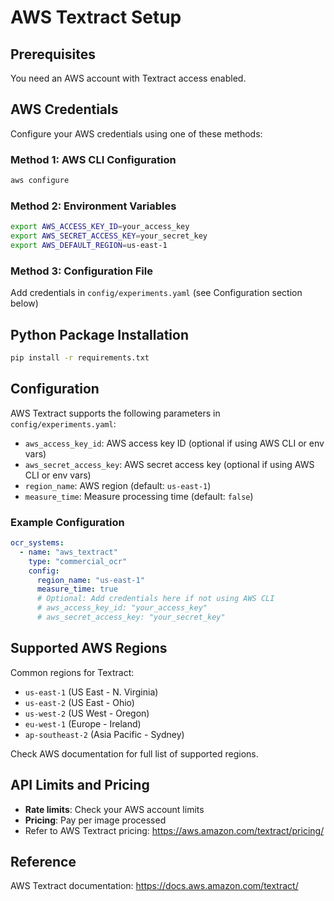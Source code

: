 # AWS Textract Setup

## Prerequisites

You need an AWS account with Textract access enabled.

## AWS Credentials

Configure your AWS credentials using one of these methods:

### Method 1: AWS CLI Configuration
```bash
aws configure
```

### Method 2: Environment Variables
```bash
export AWS_ACCESS_KEY_ID=your_access_key
export AWS_SECRET_ACCESS_KEY=your_secret_key
export AWS_DEFAULT_REGION=us-east-1
```

### Method 3: Configuration File
Add credentials in `config/experiments.yaml` (see Configuration section below)

## Python Package Installation

```bash
pip install -r requirements.txt
```

## Configuration

AWS Textract supports the following parameters in `config/experiments.yaml`:

- `aws_access_key_id`: AWS access key ID (optional if using AWS CLI or env vars)
- `aws_secret_access_key`: AWS secret access key (optional if using AWS CLI or env vars)
- `region_name`: AWS region (default: `us-east-1`)
- `measure_time`: Measure processing time (default: `false`)

### Example Configuration

```yaml
ocr_systems:
  - name: "aws_textract"
    type: "commercial_ocr"
    config:
      region_name: "us-east-1"
      measure_time: true
      # Optional: Add credentials here if not using AWS CLI
      # aws_access_key_id: "your_access_key"
      # aws_secret_access_key: "your_secret_key"
```

## Supported AWS Regions

Common regions for Textract:
- `us-east-1` (US East - N. Virginia)
- `us-east-2` (US East - Ohio)
- `us-west-2` (US West - Oregon)
- `eu-west-1` (Europe - Ireland)
- `ap-southeast-2` (Asia Pacific - Sydney)

Check AWS documentation for full list of supported regions.

## API Limits and Pricing

- **Rate limits**: Check your AWS account limits
- **Pricing**: Pay per image processed
- Refer to AWS Textract pricing: https://aws.amazon.com/textract/pricing/

## Reference

AWS Textract documentation: https://docs.aws.amazon.com/textract/

